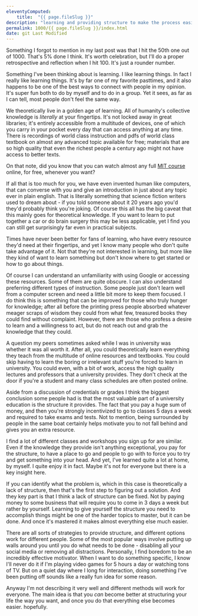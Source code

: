 ```yaml
---
eleventyComputed:
    title:  "{{ page.fileSlug }}"
description: "learning and providing structure to make the process easier."
permalink: 1000/{{ page.fileSlug }}/index.html
date: git Last Modified
---
```


Something I forgot to mention in my last post was that I hit the 50th one out of 1000. That's 5% done I think. It's worth celebration, but I'll do a proper retrospective and reflection when I hit 100. It's just a rounder number.

Something I've been thinking about is learning. I like learning things. In fact I really like learning things. It's by far one of my favorite pasttimes, and it also happens to be one of the best ways to connect with people in my opinion. It's super fun both to do by myself and to do in a group. Yet it sees, as far as I can tell, most people don't feel the same way.

We theoretically live in a golden age of learning. All of humanity's collective knowledge is _literally_ at your fingertips. It's not locked away in great libraries; it's entirely accessible from a multitude of devices, one of which you carry in your pocket every day that can access anything at any time. There is recordings of world class instruction and pdfs of world class textbook on almost any advanced topic available for free; materials that are so high quality that even the richest people a century ago might not have access to better texts.

On that note, did you know that you can watch almost any full [MIT course](https://ocw.mit.edu/) online, for free, whenever you want?

If all that is too much for you, we have even invented human like computers, that can converse with you and give an introduction in just about any topic ever in plain english. That is literally something that science fiction writers used to dream about - if you told someone about it 20 years ago you'd they'd probably think you're joking. Of course this all has the big caveat that this mainly goes for theoretical knowledge. If you want to learn to put together a car or do brain surgery this may be less applicable, yet I find you can still get surprisingly far even in practical subjects.

Times have never been better for fans of learning, who have every resource they'd need at their fingertips, and yet I know many people who don't quite take advantage of it. Not that they're not interested in learning, but more like they kind of want to learn something but don't know where to get started or how to go about things.

Of course I can understand an unfamiliarity with using Google or accessing these resources. Some of them are quite obscure. I can also understand preferring different types of instruction. Some people just don't learn well from a computer screen and need a little bit more to keep them focused. I do think this is something that can be improved for those who truly hunger for knowledge; after all before the printing press people absorbed whatever meager scraps of wisdom they could from what few, treasured books they could find without complaint. However, there are those who profess a desire to learn and a willingness to act, but do not reach out and grab the knowledge that they could.

A question my peers sometimes asked while I was in university was whether it was all worth it. After all, you could theoretically learn everything they teach from the multitude of online resources and textbooks. You could skip having to learn the boring or irrelevant stuff you're forced to learn in university. You could even, with a bit of work, access the high quality lectures and professors that a university provides. They don't check at the door if you're a student and many class schedules are often posted online.

Aside from a discussion of credentials or grades I think the biggest conclusion some people had is that the most valuable part of a university education is the structure it provides. The fact that you pay a huge sum of money, and then you're strongly incentivized to go to classes 5 days a week and required to take exams and tests. Not to mention, being surrounded by people in the same boat certainly helps motivate you to not fall behind and gives you an extra resource.

I find a lot of different classes and workshops you sign up for are similar. Even if the knowledge they provide isn't anything exceptional, you pay for the structure, to have a place to go and people to go with to force you to try and get something into your head. And yet, I've learned quite a lot at home, by myself. I quite enjoy it in fact. Maybe it's not for everyone but there is a key insight here.

If you can identify what the problem is, which in this case is theoretically a lack of structure, then that's the first step to figuring out a solution. And they key part is that I think a lack of structure can be fixed. Not by paying money to some business that will require you to come in 3 days a week but rather by yourself. Learning to give yourself the structure you need to accomplish things might be one of the harder topics to master, but it can be done. And once it's mastered it makes almost everything else much easier.

There are all sorts of strategies to provide structure, and different options work for different people. Some of the most popular ways involve putting up walls around you until you do what needs to be done - disabling all your social media or removing all distractions. Personally, I find boredom to be an incredibly effective motivator. When I want to do something specific, I know I'll never do it if I'm playing video games for 5 hours a day or watching tons of TV. But on a quiet day where I long for interaction, doing something I've been putting off sounds like a really fun idea for some reason.

Anyway I'm not describing it very well and different methods will work for everyone. The main idea is that you _can_ become better at structuring your life the way you want, and once you do that everything else becomes easier. hopefully.